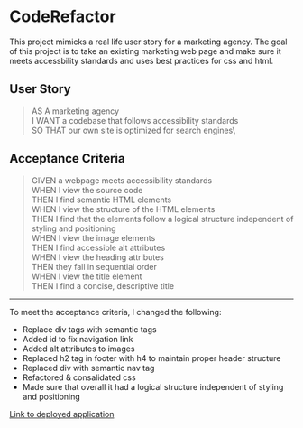 # CodeRefactor
This project mimicks a real life user story for a marketing agency.  The goal of this project is to take an existing marketing web page and make sure it meets accessbility standards and uses best practices for css and html. 

## User Story
> AS A marketing agency\
> I WANT a codebase that follows accessibility standards\
> SO THAT our own site is optimized for search engines\

## Acceptance Criteria
> GIVEN a webpage meets accessibility standards\
> WHEN I view the source code\
> THEN I find semantic HTML elements\
> WHEN I view the structure of the HTML elements\
> THEN I find that the elements follow a logical structure independent of styling and positioning\
> WHEN I view the image elements\
> THEN I find accessible alt attributes\
> WHEN I view the heading attributes\
> THEN they fall in sequential order\
> WHEN I view the title element\
> THEN I find a concise, descriptive title

---

To meet the acceptance criteria, I changed the following:
-  Replace div tags with semantic tags
-  Added id to fix navigation link
-  Added alt attributes to images
-  Replaced h2 tag in footer with h4 to maintain proper header structure
-  Replaced div with semantic nav tag
-  Refactored & consalidated css
-  Made sure that overall it had a logical structure independent of styling and positioning

[Link to deployed application]()